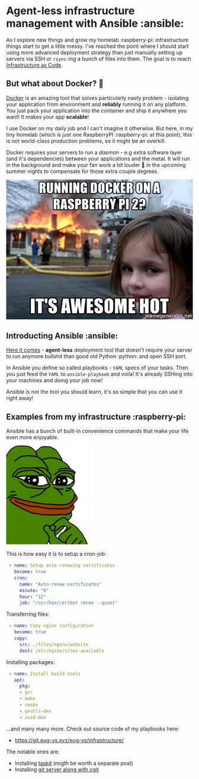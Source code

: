 # Agent-less infrastructure management with Ansible :ansible:
As I explore new things and grow my homelab :raspberry-pi: infrastructure things start to get a little messy. I've reached the point where I should start using more advanced deployment strategy than just manually setting up servers via SSH or `rsync`-ing a bunch of files into them. The goal is to reach [Infrastructure as Code](https://en.wikipedia.org/wiki/Infrastructure_as_code).

## But what about Docker? :whale:
[Docker](https://www.docker.com/) is an amazing tool that solves particularly nasty problem - isolating your application from environment and **reliably** running it on any platform. You just pack your application into the container and ship it anywhere you want! It makes your app **scalable**!

I use Docker on my daily job and I can't imagine it otherwise. But here, in my tiny homelab (which is just one RaspberryPI :raspberry-pi: at this point), this is not world-class production problems, so it might be an overkill.

Docker requires your servers to run a *daemon* - e.g extra software layer (and it's dependencies) between your applications and the metal. It will run in the background and make your fan work a bit louder :helicopter: in the upcoming summer nights to compensate for those extra couple degrees.

![meme](/public/docker-on-rpi.jpg)

## Introducting Ansible :ansible:
[Here it comes](https://ansible.com) - **agent-less** deployment tool that doesn't require your server to run anymore bullshit than good old Python :python: and open SSH port.

In Ansible you define so called playbooks - `YAML` specs of your tasks. Then you just feed the `YAML` to `ansible-playbook` and voila! It's already SSHing into your machines and doing your job now!

Ansible is not the tool you should learn, it's so simple that you can use it right away!

## Examples from my infrastructure :raspberry-pi:
Ansible has a bunch of built-in convenience commands that make your life even more enjoyable.

![meme](/public/pepe-smug.png)

This is how easy it is to setup a cron-job:
```YAML
 - name: Setup auto-renewing certificates
   become: true
   cron:
     name: "Auto-renew certificates"
     minute: "0"
     hour: "12"
     job: "/usr/bin/certbot renew --quiet"
```

Transferring files:
```YAML
 - name: Copy nginx configuration
   become: true
   copy:
     src: ./files/nginx/website
     dest: /etc/nginx/sites-available
```

Installing packages:
```YAML
 - name: Install build tools
   apt:
     pkg:
     - gcc
     - make
     - cmake
     - gnutls-dev
     - uuid-dev
```

...and many many more. Check out source code of my playbooks here:
 - https://git.eug-vs.xyz/eug-vs/infrastructure/

The notable ones are:
 - Installing [taskd](https://git.eug-vs.xyz/eug-vs/infrastructure/tree/taskd.yaml) (migth be worth a separate post)
 - Installing [git server along with cgit](https://git.eug-vs.xyz/eug-vs/infrastructure/tree/git-server.yaml)
